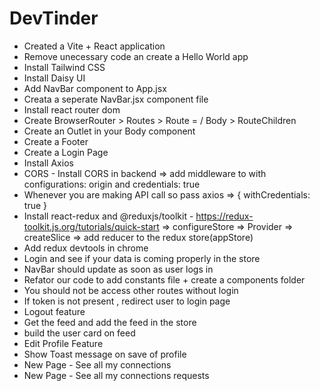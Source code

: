 # DevTinder
- Created a Vite + React application
- Remove unecessary code an create a Hello World app
- Install Tailwind CSS
- Install Daisy UI
- Add NavBar component to App.jsx
- Creata a seperate NavBar.jsx component file 
- Install react router dom
- Create BrowserRouter > Routes > Route = / Body > RouteChildren
- Create an Outlet in your Body component
- Create a Footer
- Create a Login Page
- Install Axios
- CORS - Install CORS in backend => add middleware to with configurations: origin and credentials: true
- Whenever you are making API call so pass axios => { withCredentials: true }
- Install react-redux and @reduxjs/toolkit - https://redux-toolkit.js.org/tutorials/quick-start => configureStore => Provider => createSlice => add reducer to the redux store(appStore)
- Add redux devtools in chrome
- Login and see if your data is coming properly in the store 
- NavBar should update as soon as user logs in 
- Refator our code to add constants file + create a components folder
- You should not be access other routes without login
- If token is not present , redirect user to login page
- Logout feature
- Get the feed and add the feed in the store
- build the user card on feed
- Edit Profile Feature
- Show Toast message on save of profile
- New Page - See all my connections
- New Page - See all my connections requests

